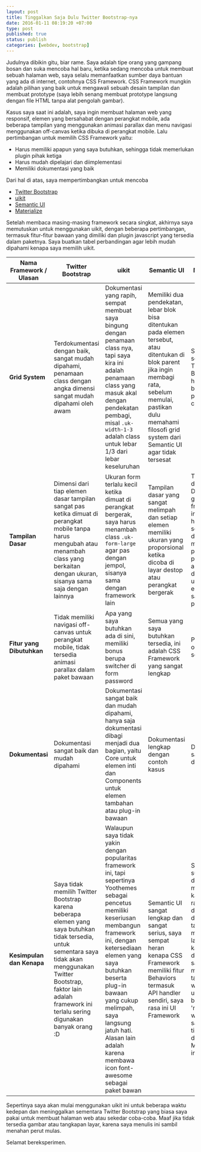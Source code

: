 ```yaml
---
layout: post
title: Tinggalkan Saja Dulu Twitter Bootstrap-nya
date: 2016-01-11 08:19:20 +07:00
type: post
published: true
status: publish
categories: [webdev, bootstrap]
---
```


Judulnya dibikin gitu, biar rame. Saya adalah tipe orang yang gampang bosan dan suka mencoba hal baru, ketika sedang mencoba untuk membuat sebuah halaman web, saya selalu memanfaatkan sumber daya bantuan yang ada di internet, contohnya CSS Framework. CSS Framework mungkin adalah pilihan yang baik untuk mengawali sebuah desain tampilan dan membuat prototype (saya lebih senang membuat prototype langsung dengan file HTML tanpa alat pengolah gambar).
 
Kasus saya saat ini adalah, saya ingin membuat halaman web yang responsif, elemen yang bersahabat dengan perangkat mobile, ada beberapa tampilan yang menggunakan animasi parallax dan menu navigasi menggunakan off-canvas ketika dibuka di perangkat mobile. Lalu pertimbangan untuk memilih CSS Framework yaitu:

* Harus memiliki apapun yang saya butuhkan, sehingga tidak memerlukan plugin pihak ketiga
* Harus mudah dipelajari dan diimplementasi
* Memiliki dokumentasi yang baik

Dari hal di atas, saya mempertimbangkan untuk mencoba

* [Twitter Bootstrap](http://getbootstrap.com/)
* [uikit](http://getuikit.com/)
* [Semantic UI](http://semantic-ui.com/)
* [Materialize](http://materializecss.com/)

Setelah membaca masing-masing framework secara singkat, akhirnya saya memutuskan untuk menggunakan uikit, dengan beberapa pertimbangan, termasuk fitur-fitur bawaan yang dimiliki dan plugin javascript yang tersedia dalam paketnya. Saya buatkan tabel perbandingan agar lebih mudah dipahami kenapa saya memilih uikit.

| Nama Framework / Ulasan | Twitter Bootstrap | uikit | Semantic UI | Materialize |
|---|---|---|---|---|
| **Grid System** | Terdokumentasi dengan baik, sangat mudah dipahami, penamaan class dengan angka dimensi sangat mudah dipahami oleh awam | Dokumentasi yang rapih, sempat membuat saya bingung dengan penamaan class nya, tapi saya kira ini adalah penamaan class yang masuk akal dengan pendekatan pembagi, misal `.uk-width-1-3` adalah class untuk lebar 1/3 dari lebar keseluruhan | Memiliki dua pendekatan, lebar blok bisa ditentukan pada elemen tersebut, atau ditentukan di blok parent jika ingin membagi rata, sebelum memulai, pastikan dulu memahami filosofi grid system dari Semantic UI agar tidak tersesat | Sama seperti Twitter Bootstrap, hanya berbeda penamaan class saja|
| **Tampilan Dasar** | Dimensi dari tiap elemen dasar tampilan sangat pas ketika dimuat di perangkat mobile tanpa harus mengubah atau menambah class yang berkaitan dengan ukuran, sisanya sama saja dengan lainnya | Ukuran form terlalu kecil ketika dimuat di perangkat bergerak, saya harus menambah class `.uk-form-large` agar pas dengan jempol, sisanya sama dengan framework lain | Tampilan dasar yang sangat melimpah dan setiap elemen memiliki ukuran yang proporsional ketika dicoba di layar destop atau perangkat bergerak | Terinspirasi dari Material Design milik google, framework ini memiliki hampir semua desain material pada perangkat android dengan ukuran elemen yang sangat proporsional |
| **Fitur yang Dibutuhkan** | Tidak memiliki navigasi off-canvas untuk perangkat mobile, tidak tersedia animasi parallax dalam paket bawaan | Apa yang saya butuhkan ada di sini, memiliki bonus berupa switcher di form password | Semua yang saya butuhkan tersedia, ini adalah CSS Framework yang sangat lengkap | Parallax, off-canvas, semua ada |
| **Dokumentasi** | Dokumentasi sangat baik dan mudah dipahami | Dokumentasi sangat baik dan mudah dipahami, hanya saja dokumentasi dibagi menjadi dua bagian, yaitu Core untuk elemen inti dan Components untuk elemen tambahan atau plug-in bawaan | Dokumentasi lengkap dengan contoh kasus | Dokumentasi sangat baik dan ringkas |
| **Kesimpulan dan Kenapa** | Saya tidak memilih Twitter Bootstrap karena beberapa elemen yang saya butuhkan tidak tersedia, untuk sementara saya tidak akan menggunakan Twitter Bootstrap, faktor lain adalah framework ini terlalu sering digunakan banyak orang :D | Walaupun saya tidak yakin dengan popularitas framework ini, tapi sepertinya Yoothemes sebagai pencetus memiliki keseriusan membangun framework ini, dengan ketersediaan elemen yang saya butuhkan beserta plug-in bawaan yang cukup melimpah, saya langsung jatuh hati. Alasan lain adalah karena membawa icon font-awesome sebagai paket bawan | Semantic UI sangat lengkap dan sangat serius, saya sempat heran kenapa CSS Framework memiliki fitur Behaviors termasuk API handler sendiri, saya rasa ini UI Framework | Saya sangat suka dengan desain material karena lebih rapih dibanding desain tampilan mobile yang lain, tapi karena pada dasarnya saya ingin membuat tampilan web secara umum, bukan 'mobile web/app', saya tinggalkan dulu Materialize ini |

Sepertinya saya akan mulai menggunakan uikit ini untuk beberapa waktu kedepan dan meninggalkan sementara Twitter Bootstrap yang biasa saya pakai untuk membuat halaman web atau sekedar coba-coba. Maaf jika tidak tersedia gambar atau tangkapan layar, karena saya menulis ini sambil menahan perut mulas.

Selamat bereksperimen.